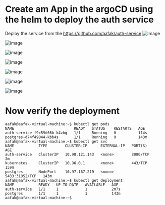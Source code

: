 # Create am App in the argoCD using the helm to deploy the auth service 
Deploy the service from the https://github.com/aafak/auth-service
![image](https://github.com/user-attachments/assets/1e1c5763-f617-4082-b29c-bd52cbb9ae98)

![image](https://github.com/user-attachments/assets/9614b1a5-e80b-40c9-8465-e5ea31913f1c)

![image](https://github.com/user-attachments/assets/baeb88a5-0d8a-4c12-a2a2-05a375970111)


![image](https://github.com/user-attachments/assets/6b567a7e-10e1-4d72-b922-d2a19f2a5e1f)

![image](https://github.com/user-attachments/assets/9240c660-97e2-4edc-bff4-b5c58060bdba)

![image](https://github.com/user-attachments/assets/82cac9cd-12ec-489b-952a-51eb43ea009e)

![image](https://github.com/user-attachments/assets/dc18d17d-c676-4e62-9f8b-b4cabcd70496)


# Now verify the deployment
```
aafak@aafak-virtual-machine:~$ kubectl get pods
NAME                           READY   STATUS    RESTARTS   AGE
auth-service-f9c59d66b-k4vbg   1/1     Running   0          114s
postgres-d74f49844-kbb4s       1/1     Running   0          143m
aafak@aafak-virtual-machine:~$ kubectl get svc
NAME           TYPE        CLUSTER-IP      EXTERNAL-IP   PORT(S)          AGE
auth-service   ClusterIP   10.98.121.143   <none>        8080/TCP         2m
kubernetes     ClusterIP   10.96.0.1       <none>        443/TCP          159m
postgres       NodePort    10.97.167.219   <none>        5433:31052/TCP   143m
aafak@aafak-virtual-machine:~$ kubectl get deployment
NAME           READY   UP-TO-DATE   AVAILABLE   AGE
auth-service   1/1     1            1           2m7s
postgres       1/1     1            1           143m
aafak@aafak-virtual-machine:~$

```










